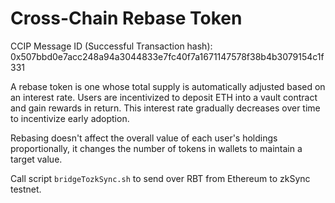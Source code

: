 # Cross-Chain Rebase Token

CCIP Message ID (Successful Transaction hash): 0x507bbd0e7acc248a94a3044833e7fc40f7a1671147578f38b4b3079154c1f331

A rebase token is one whose total supply is automatically adjusted based on an interest rate. Users are incentivized to deposit ETH into a vault contract and gain rewards in return. This interest rate gradually decreases over time to incentivize early adoption.

Rebasing doesn't affect the overall value of each user's holdings proportionally, it changes the number of tokens in wallets to maintain a target value.

Call script `bridgeTozkSync.sh` to send over RBT from Ethereum to zkSync testnet.